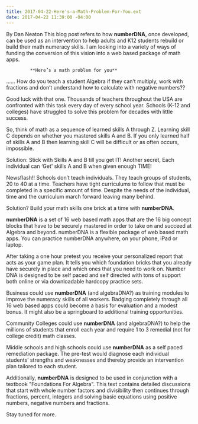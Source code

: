 ```yaml
---
title: 2017-04-22-Here's-a-Math-Problem-For-You.ext
date: 2017-04-22 11:39:00 -04:00
---
```


By Dan Neaton
This blog post refers to how **numberDNA**, once developed,
can be used as an intervention to help adults and K12 students rebuild or build their math numeracy skills. I am looking into a variety of ways of funding the conversion of this vision into a web based package of math apps.
 	     
             **Here’s a math problem for you**

……  How do you teach a student Algebra if they can’t multiply, work with fractions and don’t understand how to calculate with negative numbers??  

Good luck with that one.  Thousands of teachers throughout the USA are confronted with this task every day of every school year.  Schools (K-12 and colleges) have struggled to solve this problem for decades with little success.

So, think of math as a sequence of learned skills A through Z.  Learning skill C depends on whether you mastered skills A and B. If you only learned half of skills A and B then learning skill C will be difficult or as often occurs, impossible.

Solution:  Stick with Skills A and B till you get IT!  Another secret, Each individual can ‘Get' skills A and B when given enough TIME! 

Newsflash!!  Schools don’t teach individuals.  They teach groups of students, 20 to 40  at a time.  Teachers have tight curriculums to follow that must be completed in a specific amount of time.  Despite the needs of the individual, time and the curriculum march forward leaving many behind. 

Solution?  Build your math skills one brick at a time with **numberDNA**.  

**numberDNA** is a set of 16 web based math apps that are the 16 big concept blocks that have to be securely mastered in order to take on and succeed at Algebra and beyond. numberDNA is a flexible package of web based math apps. You can practice numberDNA anywhere, on your phone, iPad or laptop. 

After taking a one hour pretest you receive your personalized report that acts as your game plan.  It tells you which foundation bricks that you already have securely in place and which ones that you need to work on. Number DNA is designed to be self paced and self directed with tons of support both online or via downloadable hardcopy practice sets. 

Business could use **numberDNA** (and algebraDNA?)  as training modules to improve the numeracy skills of all workers.  Badging completely through all 16 web based apps  could become a basis for evaluation and a modest bonus.  It might also be a springboard to additional training opportunities.

Community Colleges could use **numberDNA** (and algebraDNA?) to help the millions of students that enroll each year and require 1 to 3 remedial (not for college credit) math classes.  

Middle schools and high schools could use **numberDNA** as a self paced remediation package.  The pre-test would diagnose each individual students’ strengths and weaknesses and thereby provide an intervention plan tailored to each student.

Additionally, **numberDNA** is designed to be used in conjunction with a textbook "Foundations For Algebra".  This text contains detailed discussions that start with whole number factors and divisibility then continues through fractions, percent, integers and solving basic equations using positive numbers, negative numbers and fractions. 

Stay tuned for more.



